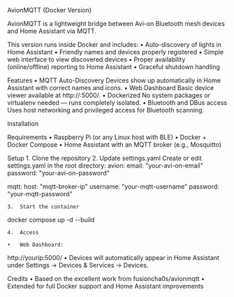 AvionMQTT (Docker Version)

AvionMQTT is a lightweight bridge between Avi-on Bluetooth mesh devices and Home Assistant via MQTT.

This version runs inside Docker and includes:
	•	Auto-discovery of lights in Home Assistant
	•	Friendly names and devices properly registered
	•	Simple web interface to view discovered devices
	•	Proper availability (online/offline) reporting to Home Assistant
	•	Graceful shutdown handling

 Features
	•	MQTT Auto-Discovery
Devices show up automatically in Home Assistant with correct names and icons.
	•	Web Dashboard
Basic device viewer available at http://<pi-ip>:5000/.
	•	Dockerized
No system packages or virtualenv needed — runs completely isolated.
	•	Bluetooth and DBus access
Uses host networking and privileged access for Bluetooth scanning.

Installation

Requirements
	•	Raspberry Pi (or any Linux host with BLE)
	•	Docker + Docker Compose
	•	Home Assistant with an MQTT broker (e.g., Mosquitto)

 Setup
	1.	Clone the repository
 	2.	Update settings.yaml
  Create or edit settings.yaml in the root directory:
avion:
  email: "your-avi-on-email"
  password: "your-avi-on-password"

mqtt:
  host: "mqtt-broker-ip"
  username: "your-mqtt-username"
  password: "your-mqtt-password"

	3.	Start the container
   docker compose up -d --build

   	4.	Access

	•	Web Dashboard:
http://yourip:5000/
	•	Devices will automatically appear in Home Assistant under Settings → Devices & Services → Devices.

Credits
	•	Based on the excellent work from fusioncha0s/avionmqtt
	•	Extended for full Docker support and Home Assistant improvements
